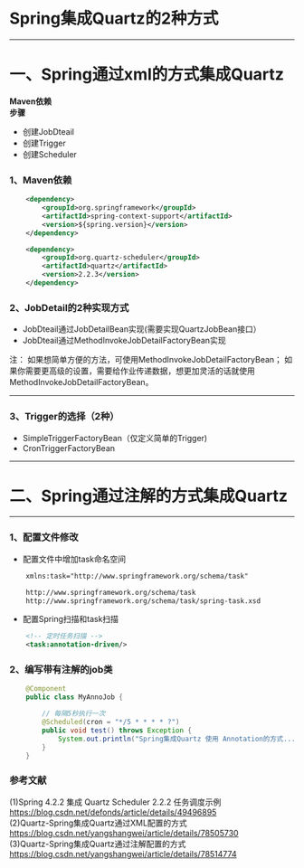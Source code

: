 #   Spring集成Quartz的2种方式
* * *
# 一、Spring通过xml的方式集成Quartz
**Maven依赖**  
**步骤**
- 创建JobDteail
- 创建Trigger
- 创建Scheduler  


### 1、Maven依赖

```xml
    <dependency>
        <groupId>org.springframework</groupId>
        <artifactId>spring-context-support</artifactId>
        <version>${spring.version}</version>
    </dependency>

    <dependency>
        <groupId>org.quartz-scheduler</groupId>
        <artifactId>quartz</artifactId>
        <version>2.2.3</version> 
    </dependency>

```

### 2、JobDetail的2种实现方式
- JobDteail通过JobDetailBean实现(需要实现QuartzJobBean接口）
- JobDteail通过MethodInvokeJobDetailFactoryBean实现

注：
如果想简单方便的方法，可使用MethodInvokeJobDetailFactoryBean；
如果你需要更高级的设置，需要给作业传递数据，想更加灵活的话就使用MethodInvokeJobDetailFactoryBean。

_ _ _


### 3、Trigger的选择（2种）
- SimpleTriggerFactoryBean（仅定义简单的Trigger)
- CronTriggerFactoryBean


_ _ _

# 二、Spring通过注解的方式集成Quartz
- - -
### 1、配置文件修改
- 配置文件中增加task命名空间
```xml
    xmlns:task="http://www.springframework.org/schema/task" 

    http://www.springframework.org/schema/task   
    http://www.springframework.org/schema/task/spring-task.xsd
```
- 配置Spring扫描和task扫描
```xml
    <!-- 定时任务扫描 -->
    <task:annotation-driven/>
```

### 2、编写带有注解的job类
```java
    @Component
    public class MyAnnoJob {

        // 每隔5秒执行一次
        @Scheduled(cron = "*/5 * * * * ?")
        public void test() throws Exception {
            System.out.println("Spring集成Quartz 使用 Annotation的方式......");
        }
    }
```
### 参考文献
(1)Spring 4.2.2 集成 Quartz Scheduler 2.2.2 任务调度示例   </br>
https://blog.csdn.net/defonds/article/details/49496895  <br/>
(2)Quartz-Spring集成Quartz通过XML配置的方式    <br/>
https://blog.csdn.net/yangshangwei/article/details/78505730  <br/>
(3)Quartz-Spring集成Quartz通过注解配置的方式  <br/>
https://blog.csdn.net/yangshangwei/article/details/78514774



























